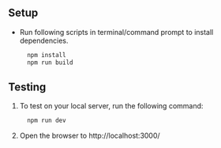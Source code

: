 ## Setup

- Run following scripts in terminal/command prompt to install dependencies.
  ```sh
    npm install
    npm run build
  ```

## Testing

1. To test on your local server, run the following command:

   ```sh
     npm run dev
   ```

2. Open the browser to http://localhost:3000/
